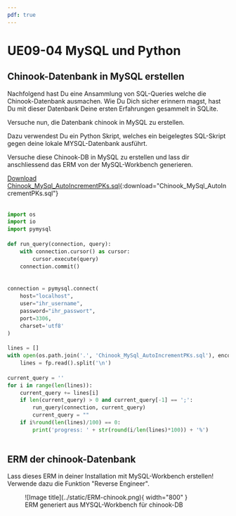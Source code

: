 ```yaml
---
pdf: true
---
```


# UE09-04 MySQL und Python

## Chinook-Datenbank in MySQL erstellen


Nachfolgend hast Du eine Ansammlung von SQL-Queries welche die Chinook-Datenbank ausmachen. Wie Du Dich sicher erinnern magst, hast Du mit dieser Datenbank Deine ersten Erfahrungen gesammelt in SQLite.

Versuche nun, die Datenbank chinook in MySQL zu erstellen.

Dazu verwendest Du ein Python Skript, welches ein beigelegtes SQL-Skript gegen deine lokale MYSQL-Datenbank ausführt.

Versuche diese Chinook-DB in MySQL zu erstellen und lass dir anschliessend das ERM von der MySQL-Workbench generieren.



[Download Chinook_MySql_AutoIncrementPKs.sql](../static/Chinook_MySql_AutoIncrementPKs.sql){:download="Chinook_MySql_AutoIncrementPKs.sql"}


```py title="Python-Skript"

import os
import io
import pymysql

def run_query(connection, query):
    with connection.cursor() as cursor:
        cursor.execute(query)
    connection.commit()


connection = pymysql.connect(
    host="localhost",
    user="ihr_username",
    password="ihr_passwort",
    port=3306,
    charset='utf8'
)

lines = []
with open(os.path.join('.', 'Chinook_MySql_AutoIncrementPKs.sql'), encoding='utf-8-sig') as fp:
    lines = fp.read().split('\n')

current_query = ''
for i in range(len(lines)):
    current_query += lines[i]
    if len(current_query) > 0 and current_query[-1] == ';':
        run_query(connection, current_query)
        current_query = ""
    if i%round(len(lines)/100) == 0:
        print('progress: ' + str(round(i/len(lines)*100)) + '%')



```

## ERM der chinook-Datenbank

Lass dieses ERM in deiner Installation mit MySQL-Workbench erstellen! Verwende dazu die Funktion "Reverse Engineer".

<figure markdown="span">
![Image title](../static/ERM-chinook.png){ width="800" }
<figcaption>ERM generiert aus MYSQL-Workbench für chinook-DB</figcaption>
</figure>
